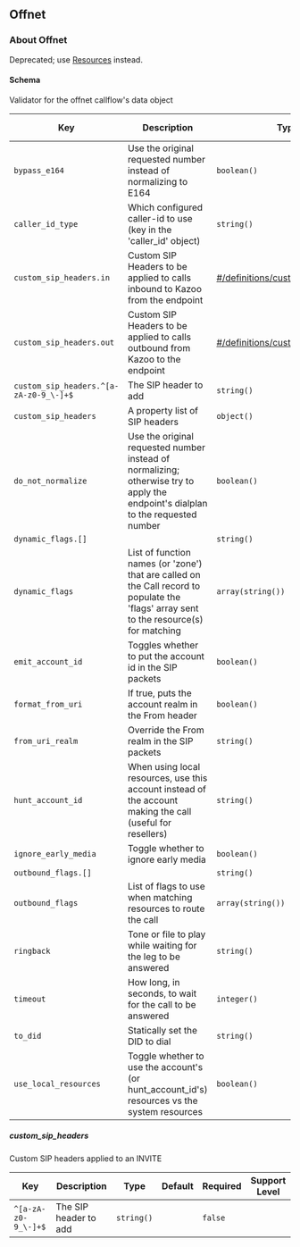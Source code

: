 ## Offnet

### About Offnet

Deprecated; use [Resources](./resources.md) instead.

#### Schema

Validator for the offnet callflow's data object



Key | Description | Type | Default | Required | Support Level
--- | ----------- | ---- | ------- | -------- | -------------
`bypass_e164` | Use the original requested number instead of normalizing to E164 | `boolean()` |   | `false` |  
`caller_id_type` | Which configured caller-id to use (key in the 'caller_id' object) | `string()` | `external` | `false` |  
`custom_sip_headers.in` | Custom SIP Headers to be applied to calls inbound to Kazoo from the endpoint | [#/definitions/custom_sip_headers](#custom_sip_headers) |   | `false` |  
`custom_sip_headers.out` | Custom SIP Headers to be applied to calls outbound from Kazoo to the endpoint | [#/definitions/custom_sip_headers](#custom_sip_headers) |   | `false` |  
`custom_sip_headers.^[a-zA-z0-9_\-]+$` | The SIP header to add | `string()` |   | `false` |  
`custom_sip_headers` | A property list of SIP headers | `object()` |   | `false` |  
`do_not_normalize` | Use the original requested number instead of normalizing; otherwise try to apply the endpoint's dialplan to the requested number | `boolean()` |   | `false` |  
`dynamic_flags.[]` |   | `string()` |   | `false` |  
`dynamic_flags` | List of function names (or 'zone') that are called on the Call record to populate the 'flags' array sent to the resource(s) for matching | `array(string())` |   | `false` |  
`emit_account_id` | Toggles whether to put the account id in the SIP packets | `boolean()` |   | `false` |  
`format_from_uri` | If true, puts the account realm in the From header | `boolean()` |   | `false` |  
`from_uri_realm` | Override the From realm in the SIP packets | `string()` |   | `false` |  
`hunt_account_id` | When using local resources, use this account instead of the account making the call (useful for resellers) | `string()` |   | `false` |  
`ignore_early_media` | Toggle whether to ignore early media | `boolean()` | `false` | `false` |  
`outbound_flags.[]` |   | `string()` |   | `false` |  
`outbound_flags` | List of flags to use when matching resources to route the call | `array(string())` | `[]` | `false` |  
`ringback` | Tone or file to play while waiting for the leg to be answered | `string()` |   | `false` |  
`timeout` | How long, in seconds, to wait for the call to be answered | `integer()` |   | `false` |  
`to_did` | Statically set the DID to dial | `string()` |   | `false` |  
`use_local_resources` | Toggle whether to use the account's (or hunt_account_id's) resources vs the system resources | `boolean()` | `true` | `false` |  

##### custom_sip_headers

Custom SIP headers applied to an INVITE


Key | Description | Type | Default | Required | Support Level
--- | ----------- | ---- | ------- | -------- | -------------
`^[a-zA-z0-9_\-]+$` | The SIP header to add | `string()` |   | `false` |  



